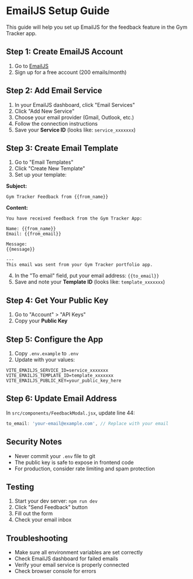 # EmailJS Setup Guide

This guide will help you set up EmailJS for the feedback feature in the Gym Tracker app.

## Step 1: Create EmailJS Account

1. Go to [EmailJS](https://www.emailjs.com/)
2. Sign up for a free account (200 emails/month)

## Step 2: Add Email Service

1. In your EmailJS dashboard, click "Email Services"
2. Click "Add New Service"
3. Choose your email provider (Gmail, Outlook, etc.)
4. Follow the connection instructions
5. Save your **Service ID** (looks like: `service_xxxxxxx`)

## Step 3: Create Email Template

1. Go to "Email Templates"
2. Click "Create New Template"
3. Set up your template:

**Subject:**
```
Gym Tracker Feedback from {{from_name}}
```

**Content:**
```
You have received feedback from the Gym Tracker App:

Name: {{from_name}}
Email: {{from_email}}

Message:
{{message}}

---
This email was sent from your Gym Tracker portfolio app.
```

4. In the "To email" field, put your email address: `{{to_email}}`
5. Save and note your **Template ID** (looks like: `template_xxxxxxx`)

## Step 4: Get Your Public Key

1. Go to "Account" > "API Keys"
2. Copy your **Public Key**

## Step 5: Configure the App

1. Copy `.env.example` to `.env`
2. Update with your values:

```env
VITE_EMAILJS_SERVICE_ID=service_xxxxxxx
VITE_EMAILJS_TEMPLATE_ID=template_xxxxxxx
VITE_EMAILJS_PUBLIC_KEY=your_public_key_here
```

## Step 6: Update Email Address

In `src/components/FeedbackModal.jsx`, update line 44:
```javascript
to_email: 'your-email@example.com', // Replace with your email
```

## Security Notes

- Never commit your `.env` file to git
- The public key is safe to expose in frontend code
- For production, consider rate limiting and spam protection

## Testing

1. Start your dev server: `npm run dev`
2. Click "Send Feedback" button
3. Fill out the form
4. Check your email inbox

## Troubleshooting

- Make sure all environment variables are set correctly
- Check EmailJS dashboard for failed emails
- Verify your email service is properly connected
- Check browser console for errors